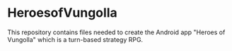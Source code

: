 # HeroesofVungolla
This repository contains files needed to create the Android app "Heroes of Vungolla" which is a turn-based strategy RPG.
